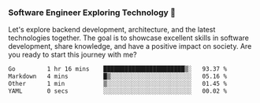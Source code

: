 ### Software Engineer Exploring Technology 🚀 

Let's explore backend development, architecture, and the latest technologies together. The goal is to showcase excellent skills in software development, share knowledge, and have a positive impact on society. Are you ready to start this journey with me?

<!--START_SECTION:waka-->

```txt
Go         1 hr 16 mins    ███████████████████████▒░   93.37 %
Markdown   4 mins          █▒░░░░░░░░░░░░░░░░░░░░░░░   05.16 %
Other      1 min           ▒░░░░░░░░░░░░░░░░░░░░░░░░   01.45 %
YAML       0 secs          ░░░░░░░░░░░░░░░░░░░░░░░░░   00.02 %
```

<!--END_SECTION:waka-->
